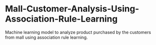 # Mall-Customer-Analysis-Using-Association-Rule-Learning
Machine learning model to analyze product purchased by the customers from mall using association rule learning.
